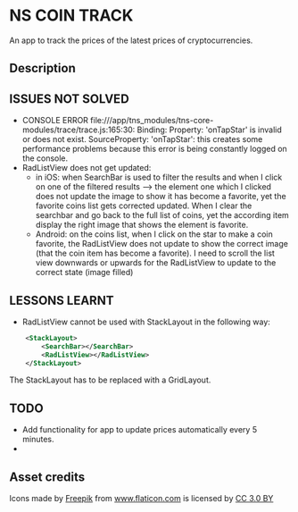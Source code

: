 # NS COIN TRACK

An app to track the prices of the latest prices of cryptocurrencies.

## Description

## ISSUES NOT SOLVED

- CONSOLE ERROR file:///app/tns_modules/tns-core-modules/trace/trace.js:165:30: Binding: Property: 'onTapStar' is invalid or does not exist. SourceProperty: 'onTapStar': this creates some performance problems because this error is being constantly logged on the console.
- RadListView does not get updated:
  - in iOS: when SearchBar is used to filter the results and when I click on one of the filtered results --> the element one which I clicked does not update the image to show it has become a favorite, yet the favorite coins list gets corrected updated. When I clear the searchbar and go back to the full list of coins, yet the according item display the right image that shows the element is favorite.
  - Android: on the coins list, when I click on the star to make a coin favorite, the RadListView does not update to show the correct image (that the coin item has become a favorite). I need to scroll the list view downwards or upwards for the RadListView to update to the correct state (image filled)

## LESSONS LEARNT

- RadListView cannot be used with StackLayout in the following way:

```xml
    <StackLayout>
        <SearchBar></SearchBar>
        <RadListView></RadListView>
    </StackLayout>
```

The StackLayout has to be replaced with a GridLayout.

## TODO

- Add functionality for app to update prices automatically every 5 minutes.
-

## Asset credits

<div>Icons made by <a href="http://www.freepik.com" title="Freepik">Freepik</a> from <a href="https://www.flaticon.com/" title="Flaticon">www.flaticon.com</a> is licensed by <a href="http://creativecommons.org/licenses/by/3.0/" title="Creative Commons BY 3.0" target="_blank">CC 3.0 BY</a></div>
